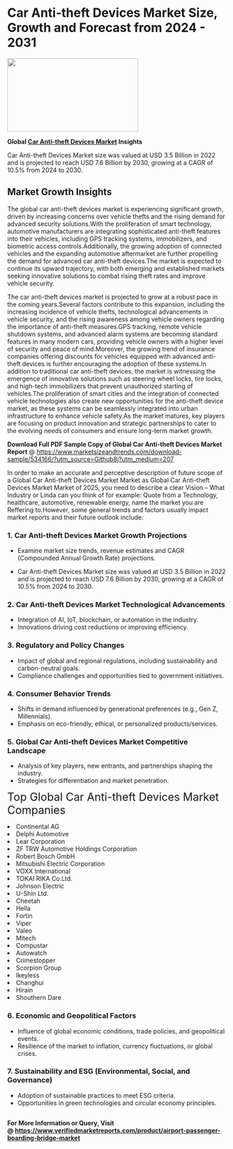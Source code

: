 <H1>Car Anti-theft Devices Market Size, Growth and Forecast from 2024 - 2031</H1><img class="aligncenter size-medium wp-image-584254" src="https://thirdeyenews.in/wp-content/uploads/2024/09/Global-Market-Research-300x168.jpeg" alt="" width="300" height="168" /><p><strong>Global&nbsp;<a href="https://www.marketsizeandtrends.com/download-sample/534166/?utm_source=Github8j?utm_medium=207">Car Anti-theft Devices Market</a> Insights</strong></p><p>Car Anti-theft Devices Market size was valued at USD 3.5 Billion in 2022 and is projected to reach USD 7.6 Billion by 2030, growing at a CAGR of 10.5% from 2024 to 2030.</p><p><h2>Market Growth Insights</h2> <p>The global car anti-theft devices market is experiencing significant growth, driven by increasing concerns over vehicle thefts and the rising demand for advanced security solutions.With the proliferation of smart technology, automotive manufacturers are integrating sophisticated anti-theft features into their vehicles, including GPS tracking systems, immobilizers, and biometric access controls.Additionally, the growing adoption of connected vehicles and the expanding automotive aftermarket are further propelling the demand for advanced car anti-theft devices.The market is expected to continue its upward trajectory, with both emerging and established markets seeking innovative solutions to combat rising theft rates and improve vehicle security.</p> <p>The car anti-theft devices market is projected to grow at a robust pace in the coming years.Several factors contribute to this expansion, including the increasing incidence of vehicle thefts, technological advancements in vehicle security, and the rising awareness among vehicle owners regarding the importance of anti-theft measures.GPS tracking, remote vehicle shutdown systems, and advanced alarm systems are becoming standard features in many modern cars, providing vehicle owners with a higher level of security and peace of mind.Moreover, the growing trend of insurance companies offering discounts for vehicles equipped with advanced anti-theft devices is further encouraging the adoption of these systems.In addition to traditional car anti-theft devices, the market is witnessing the emergence of innovative solutions such as steering wheel locks, tire locks, and high-tech immobilizers that prevent unauthorized starting of vehicles.The proliferation of smart cities and the integration of connected vehicle technologies also create new opportunities for the anti-theft device market, as these systems can be seamlessly integrated into urban infrastructure to enhance vehicle safety.As the market matures, key players are focusing on product innovation and strategic partnerships to cater to the evolving needs of consumers and ensure long-term market growth.</p> <p><span class=""><strong>Download Full PDF Sample Copy of Global Car Anti-theft Devices Market Report</strong> @ <a href="https://www.marketsizeandtrends.com/download-sample/534166/?utm_source=Github8j?utm_medium=207" target="_blank">https://www.marketsizeandtrends.com/download-sample/534166/?utm_source=Github8j?utm_medium=207</a></span></p><p>In order to make an accurate and perceptive description of future scope of a Global&nbsp;Car Anti-theft Devices Market Market as Global&nbsp;Car Anti-theft Devices Market Market of 2025, you need to describe a clear Vision &ndash; What Industry or Linda can you think of for example: Quote from a Technology, healthcare, automotive, renewable energy, name the market you are Reffering to.However, some general trends and factors usually impact market reports and their future outlook include:</p><h3>1.&nbsp;<strong>Car Anti-theft Devices Market Growth Projections</strong></h3><ul><li>Examine market size trends, revenue estimates and CAGR (Compounded Annual Growth Rate) projections.</li><li><p>Car Anti-theft Devices Market size was valued at USD 3.5 Billion in 2022 and is projected to reach USD 7.6 Billion by 2030, growing at a CAGR of 10.5% from 2024 to 2030.</p></li></ul><h3>2.&nbsp;<strong>Car Anti-theft Devices Market Technological Advancements</strong></h3><ul><li>Integration of AI, IoT, blockchain, or automation in the industry.</li><li>Innovations driving cost reductions or improving efficiency.</li></ul><h3>3.&nbsp;<strong>Regulatory and Policy Changes</strong></h3><ul><li>Impact of global and regional regulations, including sustainability and carbon-neutral goals.</li><li>Compliance challenges and opportunities tied to government initiatives.</li></ul><h3>4.&nbsp;<strong>Consumer Behavior Trends</strong></h3><ul><li>Shifts in demand influenced by generational preferences (e.g., Gen Z, Millennials).</li><li>Emphasis on eco-friendly, ethical, or personalized products/services.</li></ul><h3>5.&nbsp;<strong>Global Car Anti-theft Devices Market Competitive Landscape</strong></h3><ul><li>Analysis of key players, new entrants, and partnerships shaping the industry.</li><li>Strategies for differentiation and market penetration.</li></ul><p data-pm-slice="1 1 []"><span style="color: inherit; font-family: inherit; font-size: 25px;">Top Global Car Anti-theft Devices Market Companies</span></p><div class="" data-test-id=""><p><li>Continental AG</li><li> Delphi Automotive</li><li> Lear Corporation</li><li> ZF TRW Automotive Holdings Corporation</li><li> Robert Bosch GmbH</li><li> Mitsubishi Electric Corporation</li><li> VOXX International</li><li> TOKAI RIKA Co.Ltd.</li><li> Johnson Electric</li><li> U-Shin Ltd.</li><li> Cheetah</li><li> Hella</li><li> Fortin</li><li> Viper</li><li> Valeo</li><li> Mitech</li><li> Compustar</li><li> Autowatch</li><li> Crimestopper</li><li> Scorpion Group</li><li> Ikeyless</li><li> Changhui</li><li> Hirain</li><li> Shouthern Dare</li></p></div><h3>6.&nbsp;<strong>Economic and Geopolitical Factors</strong></h3><ul><li>Influence of global economic conditions, trade policies, and geopolitical events.</li><li>Resilience of the market to inflation, currency fluctuations, or global crises.</li></ul><h3>7.&nbsp;<strong>Sustainability and ESG (Environmental, Social, and Governance)</strong></h3><ul><li>Adoption of sustainable practices to meet ESG criteria.</li><li>Opportunities in green technologies and circular economy principles.</li></ul><h2><strong style="font-size: 14px;">For More Information or Query, Visit @&nbsp;</strong><a style="background-color: #ffffff; font-size: 14px;" href="https://www.marketsizeandtrends.com/report/car-anti-theft-devices-market/" target="_blank">https://www.verifiedmarketreports.com/product/airport-passenger-boarding-bridge-market</a></h2>